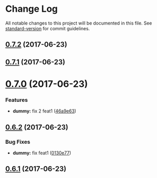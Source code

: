# Change Log

All notable changes to this project will be documented in this file. See [standard-version](https://github.com/conventional-changelog/standard-version) for commit guidelines.

<a name="0.7.2"></a>
## [0.7.2](https://github.com/IMSmobile/app/compare/v0.7.1...v0.7.2) (2017-06-23)



<a name="0.7.1"></a>
## [0.7.1](https://github.com/IMSmobile/app/compare/v0.7.0...v0.7.1) (2017-06-23)



<a name="0.7.0"></a>
# [0.7.0](https://github.com/IMSmobile/app/compare/v0.6.2...v0.7.0) (2017-06-23)


### Features

* **dummy:** fix 2 feat1 ([46a9e63](https://github.com/IMSmobile/app/commit/46a9e63))



<a name="0.6.2"></a>
## [0.6.2](https://github.com/IMSmobile/app/compare/v0.6.1...v0.6.2) (2017-06-23)


### Bug Fixes

* **dummy:** fix feat1 ([0130e77](https://github.com/IMSmobile/app/commit/0130e77))



<a name="0.6.1"></a>
## [0.6.1](https://github.com/IMSmobile/app/compare/v0.6.0...v0.6.1) (2017-06-23)
